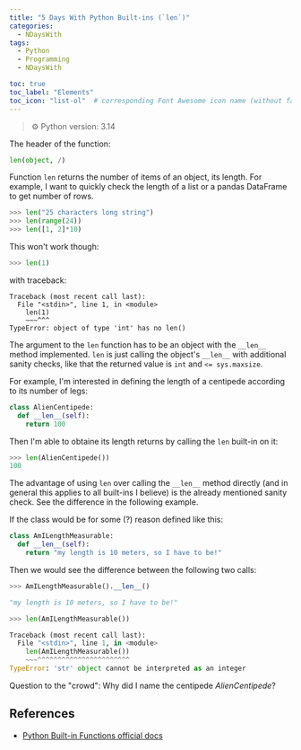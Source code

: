 ```yaml
---
title: "5 Days With Python Built-ins (`len`)"
categories:
  - NDaysWith
tags:
  - Python
  - Programming
  - NDaysWith

toc: true
toc_label: "Elements"
toc_icon: "list-ol"  # corresponding Font Awesome icon name (without fa prefix)
---
```


> :gear: Python version: 3.14

The header of the function:

```python
len(object, /)
```

Function `len` returns the number of items of an object, its length.
For example, I want to quickly check the length of a list or a pandas DataFrame to get number of rows.

```python
>>> len("25 characters long string")
>>> len(range(24))
>>> len([1, 2]*10)
```

This won't work though:

```python
>>> len(1)
```

with traceback:

```text
Traceback (most recent call last):
  File "<stdin>", line 1, in <module>
    len(1)
    ~~~^^^
TypeError: object of type 'int' has no len()
```

The argument to the `len` function has to be an object with the `__len__` method implemented.
`len` is just calling the object's `__len__` with additional sanity checks, like that the returned
value is `int` and `<= sys.maxsize`.

For example, I'm interested in defining the length of a centipede according to its number of legs:

```python
class AlienCentipede:
  def __len__(self):
    return 100
```

Then I'm able to obtaine its length returns by calling the `len` built-in on it:

```python
>>> len(AlienCentipede())
100
```

The advantage of using `len` over calling the `__len__` method directly (and in general this applies to all built-ins I believe)
is the already mentioned sanity check. See the difference in the following example.

If the class would be for some (?) reason defined like this:

```python
class AmILengthMeasurable:
  def __len__(self):
    return "my length is 10 meters, so I have to be!"
```

Then we would see the difference between the following two calls:

```python
>>> AmILengthMeasurable().__len__()

"my length is 10 meters, so I have to be!"

>>> len(AmILengthMeasurable())

Traceback (most recent call last):
  File "<stdin>", line 1, in <module>
    len(AmILengthMeasurable())
    ~~~^^^^^^^^^^^^^^^^^^^^^^^
TypeError: 'str' object cannot be interpreted as an integer
```

Question to the "crowd": Why did I name the centipede _AlienCentipede_?

## References

- [Python Built-in Functions official docs](https://docs.python.org/3/library/functions.html)
